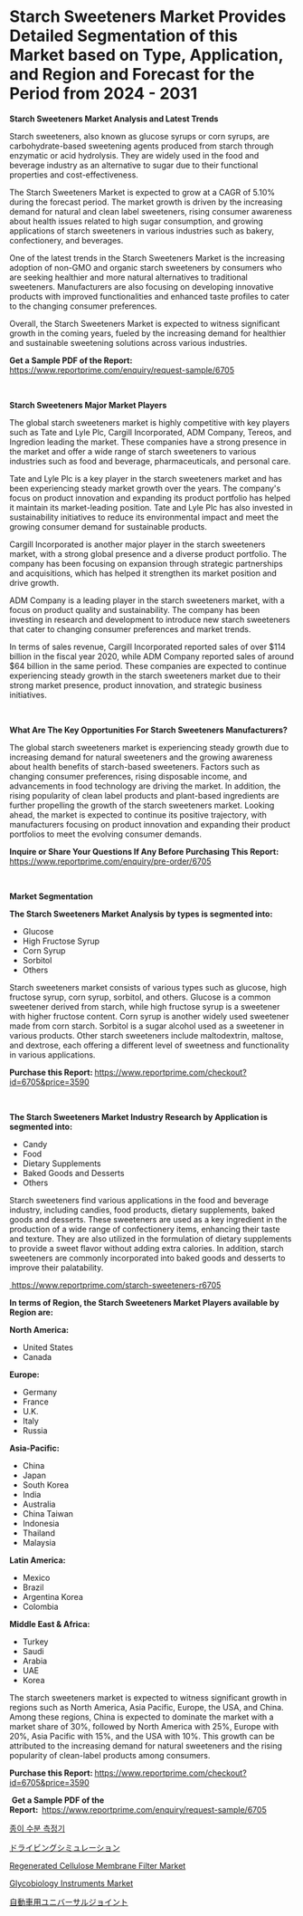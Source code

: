 <p><h1>Starch Sweeteners Market Provides Detailed Segmentation of this Market based on Type, Application, and Region and Forecast for the Period from 2024 - 2031</h1></p><p><strong>Starch Sweeteners Market Analysis and Latest Trends</strong></p>
<p><p>Starch sweeteners, also known as glucose syrups or corn syrups, are carbohydrate-based sweetening agents produced from starch through enzymatic or acid hydrolysis. They are widely used in the food and beverage industry as an alternative to sugar due to their functional properties and cost-effectiveness.</p><p>The Starch Sweeteners Market is expected to grow at a CAGR of 5.10% during the forecast period. The market growth is driven by the increasing demand for natural and clean label sweeteners, rising consumer awareness about health issues related to high sugar consumption, and growing applications of starch sweeteners in various industries such as bakery, confectionery, and beverages.</p><p>One of the latest trends in the Starch Sweeteners Market is the increasing adoption of non-GMO and organic starch sweeteners by consumers who are seeking healthier and more natural alternatives to traditional sweeteners. Manufacturers are also focusing on developing innovative products with improved functionalities and enhanced taste profiles to cater to the changing consumer preferences.</p><p>Overall, the Starch Sweeteners Market is expected to witness significant growth in the coming years, fueled by the increasing demand for healthier and sustainable sweetening solutions across various industries.</p></p>
<p><strong>Get a Sample PDF of the Report:&nbsp;</strong> <a href="https://www.reportprime.com/enquiry/request-sample/6705">https://www.reportprime.com/enquiry/request-sample/6705</a></p>
<p>&nbsp;</p>
<p><strong>Starch Sweeteners Major Market Players</strong></p>
<p><p>The global starch sweeteners market is highly competitive with key players such as Tate and Lyle Plc, Cargill Incorporated, ADM Company, Tereos, and Ingredion leading the market. These companies have a strong presence in the market and offer a wide range of starch sweeteners to various industries such as food and beverage, pharmaceuticals, and personal care.</p><p>Tate and Lyle Plc is a key player in the starch sweeteners market and has been experiencing steady market growth over the years. The company's focus on product innovation and expanding its product portfolio has helped it maintain its market-leading position. Tate and Lyle Plc has also invested in sustainability initiatives to reduce its environmental impact and meet the growing consumer demand for sustainable products.</p><p>Cargill Incorporated is another major player in the starch sweeteners market, with a strong global presence and a diverse product portfolio. The company has been focusing on expansion through strategic partnerships and acquisitions, which has helped it strengthen its market position and drive growth.</p><p>ADM Company is a leading player in the starch sweeteners market, with a focus on product quality and sustainability. The company has been investing in research and development to introduce new starch sweeteners that cater to changing consumer preferences and market trends.</p><p>In terms of sales revenue, Cargill Incorporated reported sales of over $114 billion in the fiscal year 2020, while ADM Company reported sales of around $64 billion in the same period. These companies are expected to continue experiencing steady growth in the starch sweeteners market due to their strong market presence, product innovation, and strategic business initiatives.</p></p>
<p>&nbsp;</p>
<p><strong>What Are The Key Opportunities For Starch Sweeteners Manufacturers?</strong></p>
<p><p>The global starch sweeteners market is experiencing steady growth due to increasing demand for natural sweeteners and the growing awareness about health benefits of starch-based sweeteners. Factors such as changing consumer preferences, rising disposable income, and advancements in food technology are driving the market. In addition, the rising popularity of clean label products and plant-based ingredients are further propelling the growth of the starch sweeteners market. Looking ahead, the market is expected to continue its positive trajectory, with manufacturers focusing on product innovation and expanding their product portfolios to meet the evolving consumer demands.</p></p>
<p><strong>Inquire or Share Your Questions If Any Before Purchasing This Report:</strong> <a href="https://www.reportprime.com/enquiry/pre-order/6705">https://www.reportprime.com/enquiry/pre-order/6705</a></p>
<p>&nbsp;</p>
<p><strong>Market Segmentation</strong></p>
<p><strong>The Starch Sweeteners Market Analysis by types is segmented into:</strong></p>
<p><ul><li>Glucose</li><li>High Fructose Syrup</li><li>Corn Syrup</li><li>Sorbitol</li><li>Others</li></ul></p>
<p><p>Starch sweeteners market consists of various types such as glucose, high fructose syrup, corn syrup, sorbitol, and others. Glucose is a common sweetener derived from starch, while high fructose syrup is a sweetener with higher fructose content. Corn syrup is another widely used sweetener made from corn starch. Sorbitol is a sugar alcohol used as a sweetener in various products. Other starch sweeteners include maltodextrin, maltose, and dextrose, each offering a different level of sweetness and functionality in various applications.</p></p>
<p><strong>Purchase this Report:&nbsp;</strong><a href="https://www.reportprime.com/checkout?id=6705&price=3590">https://www.reportprime.com/checkout?id=6705&price=3590</a></p>
<p>&nbsp;</p>
<p><strong>The Starch Sweeteners Market Industry Research by Application is segmented into:</strong></p>
<p><ul><li>Candy</li><li>Food</li><li>Dietary Supplements</li><li>Baked Goods and Desserts</li><li>Others</li></ul></p>
<p><p>Starch sweeteners find various applications in the food and beverage industry, including candies, food products, dietary supplements, baked goods and desserts. These sweeteners are used as a key ingredient in the production of a wide range of confectionery items, enhancing their taste and texture. They are also utilized in the formulation of dietary supplements to provide a sweet flavor without adding extra calories. In addition, starch sweeteners are commonly incorporated into baked goods and desserts to improve their palatability.</p></p>
<p><a href="https://www.reportprime.com/starch-sweeteners-r6705">&nbsp;https://www.reportprime.com/starch-sweeteners-r6705</a></p>
<p><strong>In terms of Region, the Starch Sweeteners Market Players available by Region are:</strong></p>
<p>
    <p> <strong> North America: </strong>
        <ul>
            <li>United States</li>
            <li>Canada</li>
        </ul>
        </p> 
    <p> <strong> Europe: </strong>
        <ul>
            <li>Germany</li>
            <li>France</li>
            <li>U.K.</li>
            <li>Italy</li>
            <li>Russia</li>
        </ul>
        </p> 
    <p> <strong> Asia-Pacific: </strong>
        <ul>
            <li>China</li>
            <li>Japan</li>
            <li>South Korea</li>
            <li>India</li>
            <li>Australia</li>
            <li>China Taiwan</li>
            <li>Indonesia</li>
            <li>Thailand</li>
            <li>Malaysia</li>
        </ul>
        </p> 
    <p> <strong> Latin America: </strong>
        <ul>
            <li>Mexico</li>
            <li>Brazil</li>
            <li>Argentina Korea</li>
            <li>Colombia</li>
        </ul>
        </p> 
    <p> <strong> Middle East & Africa: </strong>
        <ul>
            <li>Turkey</li>
            <li>Saudi</li>
            <li>Arabia</li>
            <li>UAE</li>
            <li>Korea</li>
        </ul>
    </p>
    </p>
<p><p>The starch sweeteners market is expected to witness significant growth in regions such as North America, Asia Pacific, Europe, the USA, and China. Among these regions, China is expected to dominate the market with a market share of 30%, followed by North America with 25%, Europe with 20%, Asia Pacific with 15%, and the USA with 10%. This growth can be attributed to the increasing demand for natural sweeteners and the rising popularity of clean-label products among consumers.</p></p>
<p><strong>Purchase this Report: </strong><a href="https://www.reportprime.com/checkout?id=6705&price=3590">https://www.reportprime.com/checkout?id=6705&price=3590</a></p>
<p>&nbsp;<strong>Get a Sample PDF of the Report:&nbsp;&nbsp;</strong><a href="https://www.reportprime.com/enquiry/request-sample/6705">https://www.reportprime.com/enquiry/request-sample/6705</a></p>
<p><strong></strong></p>
<p><p><a href="https://medium.com/@jerrodhilll/%EA%B8%80%EB%A1%9C%EB%B2%8C-%EC%A2%85%EC%9D%B4-%EC%88%98%EB%B6%84%EA%B3%84-%EC%8B%9C%EC%9E%A5-%EC%9D%91%EC%9A%A9-%EC%B5%9C%EC%A2%85%EC%82%AC%EC%9A%A9-%EC%82%B0%EC%97%85-%EC%9C%A0%ED%98%95-%EC%9E%A5%EB%B9%84-%EB%B0%8F-%EC%A7%80%EC%97%AD%EC%97%90-%EC%B4%88%EC%A0%90%EC%9D%84-%EB%A7%9E%EC%B6%98-%EB%B6%84%EC%84%9D-%EB%B0%8F-%EC%98%88%EC%B8%A1-2024-2031-3bbf253af584">종이 수분 측정기</a></p><p><a href="https://medium.com/@agnes.mcguire/%E9%81%8B%E8%BB%A2%E3%82%B7%E3%83%9F%E3%83%A5%E3%83%AC%E3%83%BC%E3%82%B7%E3%83%A7%E3%83%B3%E5%B8%82%E5%A0%B4%E8%A6%8F%E6%A8%A1-%E3%82%B7%E3%82%A7%E3%82%A2-%E3%83%88%E3%83%AC%E3%83%B3%E3%83%89%E5%88%86%E6%9E%90%E3%83%AC%E3%83%9D%E3%83%BC%E3%83%88-%E8%A3%BD%E5%93%81%E5%88%A5-%E3%82%B3%E3%83%B3%E3%83%91%E3%82%AF%E3%83%88%E3%82%B7%E3%83%9F%E3%83%A5%E3%83%AC%E3%83%BC%E3%82%BF-%E3%83%95%E3%83%AB%E3%82%B9%E3%82%B1%E3%83%BC%E3%83%AB%E3%82%B7%E3%83%9F%E3%83%A5%E3%83%AC%E3%83%BC%E3%82%BF-%E3%81%8A%E3%82%88%E3%81%B3%E3%82%BB%E3%82%B0%E3%83%A1%E3%83%B3%E3%83%88%E4%BA%88%E6%B8%AC-2024%E5%B9%B4-2031%E5%B9%B4-1b99d3f30219">ドライビングシミュレーション</a></p><p><a href="https://medium.com/@sallyselcenk46/regenerated-cellulose-membrane-filter-market-research-report-includes-analysis-on-market-size-51aee1f05bbf">Regenerated Cellulose Membrane Filter Market</a></p><p><a href="https://issuu.com/reportprime-2/docs/glycobiology-instruments-market-size-2030.pptx">Glycobiology Instruments Market</a></p><p><a href="https://medium.com/@jackrichards5445/%E8%87%AA%E5%8B%95%E8%BB%8A%E7%94%A8%E4%B8%87%E8%83%BD%E3%82%B8%E3%83%A7%E3%82%A4%E3%83%B3%E3%83%88%E5%B8%82%E5%A0%B4%E3%81%AE%E6%B4%9E%E5%AF%9F-%E5%B8%82%E5%A0%B4%E3%83%97%E3%83%AC%E3%82%A4%E3%83%A4%E3%83%BC-%E5%B8%82%E5%A0%B4%E8%A6%8F%E6%A8%A1-%E5%9C%B0%E7%90%86%E7%9A%84%E5%9C%B0%E5%9F%9F-%E3%81%8A%E3%82%88%E3%81%B3%E4%BA%88%E6%B8%AC-2024%E5%B9%B4-2031%E5%B9%B4-59053db39d35">自動車用ユニバーサルジョイント</a></p></p>